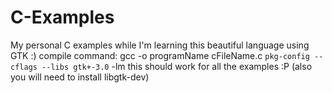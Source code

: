 # C-Examples
My personal C examples while I'm learning this beautiful language using GTK :)
compile command:
gcc -o programName cFileName.c `pkg-config --cflags --libs gtk+-3.0` -lm
this should work for all the examples :P (also you will need to install libgtk-dev)
